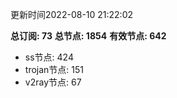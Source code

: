更新时间2022-08-10 21:22:02

**总订阅: 73**
**总节点: 1854**
**有效节点: 642**
- ss节点: 424
- trojan节点: 151
- v2ray节点: 67
